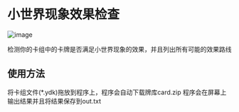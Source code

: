 # 小世界现象效果检查

![image](https://cdn.233.momobako.com/ygopro/pics/89558743.jpg)

检测你的卡组中的卡牌是否满足小世界现象的效果，并且列出所有可能的效果路线

## 使用方法

将卡组文件(*.ydk)拖放到程序上，程序会自动下载牌库card.zip
程序会在屏幕上输出结果并且将结果保存到out.txt
